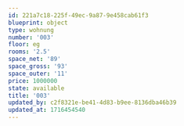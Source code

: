 ```yaml
---
id: 221a7c18-225f-49ec-9a87-9e458cab61f3
blueprint: object
type: wohnung
number: '003'
floor: eg
rooms: '2.5'
space_net: '89'
space_gross: '93'
space_outer: '11'
price: 1000000
state: available
title: '003'
updated_by: c2f8321e-be41-4d83-b9ee-8136dba46b39
updated_at: 1716454540
---
```

